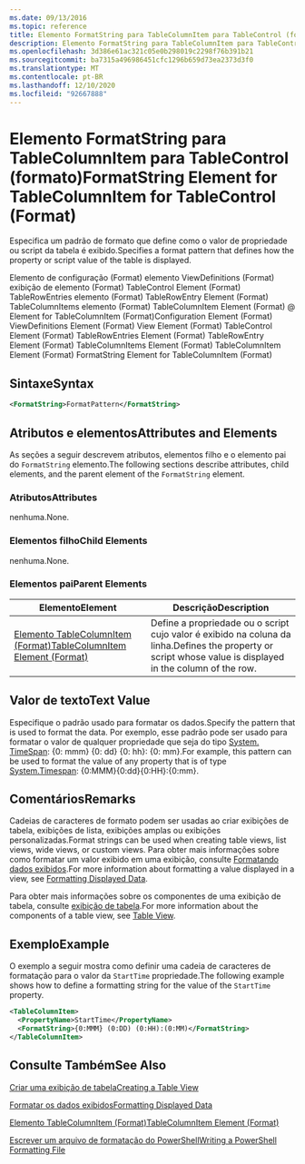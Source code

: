 ```yaml
---
ms.date: 09/13/2016
ms.topic: reference
title: Elemento FormatString para TableColumnItem para TableControl (formato)
description: Elemento FormatString para TableColumnItem para TableControl (formato)
ms.openlocfilehash: 3d386e61ac321c05e0b298019c2298f76b391b21
ms.sourcegitcommit: ba7315a496986451cfc1296b659d73ea2373d3f0
ms.translationtype: MT
ms.contentlocale: pt-BR
ms.lasthandoff: 12/10/2020
ms.locfileid: "92667888"
---
```

# <a name="formatstring-element-for-tablecolumnitem-for-tablecontrol-format"></a><span data-ttu-id="b2e43-103">Elemento FormatString para TableColumnItem para TableControl (formato)</span><span class="sxs-lookup"><span data-stu-id="b2e43-103">FormatString Element for TableColumnItem for TableControl (Format)</span></span>

<span data-ttu-id="b2e43-104">Especifica um padrão de formato que define como o valor de propriedade ou script da tabela é exibido.</span><span class="sxs-lookup"><span data-stu-id="b2e43-104">Specifies a format pattern that defines how the property or script value of the table is displayed.</span></span>

<span data-ttu-id="b2e43-105">Elemento de configuração (Format) elemento ViewDefinitions (Format) exibição de elemento (Format) TableControl Element (Format) TableRowEntries elemento (Format) TableRowEntry Element (Format) TableColumnItems elemento (Format) TableColumnItem Element (Format) @ Element for TableColumnItem (Format)</span><span class="sxs-lookup"><span data-stu-id="b2e43-105">Configuration Element (Format) ViewDefinitions Element (Format) View Element (Format) TableControl Element (Format) TableRowEntries Element (Format) TableRowEntry Element (Format) TableColumnItems Element (Format) TableColumnItem Element (Format) FormatString Element for TableColumnItem (Format)</span></span>

## <a name="syntax"></a><span data-ttu-id="b2e43-106">Sintaxe</span><span class="sxs-lookup"><span data-stu-id="b2e43-106">Syntax</span></span>

```xml
<FormatString>FormatPattern</FormatString>
```

## <a name="attributes-and-elements"></a><span data-ttu-id="b2e43-107">Atributos e elementos</span><span class="sxs-lookup"><span data-stu-id="b2e43-107">Attributes and Elements</span></span>

<span data-ttu-id="b2e43-108">As seções a seguir descrevem atributos, elementos filho e o elemento pai do `FormatString` elemento.</span><span class="sxs-lookup"><span data-stu-id="b2e43-108">The following sections describe attributes, child elements, and the parent element of the `FormatString` element.</span></span>

### <a name="attributes"></a><span data-ttu-id="b2e43-109">Atributos</span><span class="sxs-lookup"><span data-stu-id="b2e43-109">Attributes</span></span>

<span data-ttu-id="b2e43-110">nenhuma.</span><span class="sxs-lookup"><span data-stu-id="b2e43-110">None.</span></span>

### <a name="child-elements"></a><span data-ttu-id="b2e43-111">Elementos filho</span><span class="sxs-lookup"><span data-stu-id="b2e43-111">Child Elements</span></span>

<span data-ttu-id="b2e43-112">nenhuma.</span><span class="sxs-lookup"><span data-stu-id="b2e43-112">None.</span></span>

### <a name="parent-elements"></a><span data-ttu-id="b2e43-113">Elementos pai</span><span class="sxs-lookup"><span data-stu-id="b2e43-113">Parent Elements</span></span>

|<span data-ttu-id="b2e43-114">Elemento</span><span class="sxs-lookup"><span data-stu-id="b2e43-114">Element</span></span>|<span data-ttu-id="b2e43-115">Descrição</span><span class="sxs-lookup"><span data-stu-id="b2e43-115">Description</span></span>|
|-------------|-----------------|
|[<span data-ttu-id="b2e43-116">Elemento TableColumnItem (Format)</span><span class="sxs-lookup"><span data-stu-id="b2e43-116">TableColumnItem Element (Format)</span></span>](./tablecolumnitem-element-for-tablecolumnitems-for-tablecontrol-format.md)|<span data-ttu-id="b2e43-117">Define a propriedade ou o script cujo valor é exibido na coluna da linha.</span><span class="sxs-lookup"><span data-stu-id="b2e43-117">Defines the property or script whose value is displayed in the column of the row.</span></span>|

## <a name="text-value"></a><span data-ttu-id="b2e43-118">Valor de texto</span><span class="sxs-lookup"><span data-stu-id="b2e43-118">Text Value</span></span>

<span data-ttu-id="b2e43-119">Especifique o padrão usado para formatar os dados.</span><span class="sxs-lookup"><span data-stu-id="b2e43-119">Specify the pattern that is used to format the data.</span></span> <span data-ttu-id="b2e43-120">Por exemplo, esse padrão pode ser usado para formatar o valor de qualquer propriedade que seja do tipo [System. TimeSpan](/dotnet/api/System.TimeSpan): {0: mmm} {0: dd} {0: hh}: {0: mm}.</span><span class="sxs-lookup"><span data-stu-id="b2e43-120">For example, this pattern can be used to format the value of any property that is of type [System.Timespan](/dotnet/api/System.TimeSpan): {0:MMM}{0:dd}{0:HH}:{0:mm}.</span></span>

## <a name="remarks"></a><span data-ttu-id="b2e43-121">Comentários</span><span class="sxs-lookup"><span data-stu-id="b2e43-121">Remarks</span></span>

<span data-ttu-id="b2e43-122">Cadeias de caracteres de formato podem ser usadas ao criar exibições de tabela, exibições de lista, exibições amplas ou exibições personalizadas.</span><span class="sxs-lookup"><span data-stu-id="b2e43-122">Format strings can be used when creating table views, list views, wide views, or custom views.</span></span> <span data-ttu-id="b2e43-123">Para obter mais informações sobre como formatar um valor exibido em uma exibição, consulte [Formatando dados exibidos](./formatting-displayed-data.md).</span><span class="sxs-lookup"><span data-stu-id="b2e43-123">For more information about formatting a value displayed in a view, see [Formatting Displayed Data](./formatting-displayed-data.md).</span></span>

<span data-ttu-id="b2e43-124">Para obter mais informações sobre os componentes de uma exibição de tabela, consulte [exibição de tabela](./creating-a-table-view.md).</span><span class="sxs-lookup"><span data-stu-id="b2e43-124">For more information about the components of a table view, see [Table View](./creating-a-table-view.md).</span></span>

## <a name="example"></a><span data-ttu-id="b2e43-125">Exemplo</span><span class="sxs-lookup"><span data-stu-id="b2e43-125">Example</span></span>

<span data-ttu-id="b2e43-126">O exemplo a seguir mostra como definir uma cadeia de caracteres de formatação para o valor da `StartTime` propriedade.</span><span class="sxs-lookup"><span data-stu-id="b2e43-126">The following example shows how to define a formatting string for the value of the `StartTime` property.</span></span>

```xml
<TableColumnItem>
  <PropertyName>StartTime</PropertyName>
  <FormatString>{0:MMM} (0:DD) (0:HH):(0:MM)</FormatString>
</TableColumnItem>
```

## <a name="see-also"></a><span data-ttu-id="b2e43-127">Consulte Também</span><span class="sxs-lookup"><span data-stu-id="b2e43-127">See Also</span></span>

[<span data-ttu-id="b2e43-128">Criar uma exibição de tabela</span><span class="sxs-lookup"><span data-stu-id="b2e43-128">Creating a Table View</span></span>](./creating-a-table-view.md)

[<span data-ttu-id="b2e43-129">Formatar os dados exibidos</span><span class="sxs-lookup"><span data-stu-id="b2e43-129">Formatting Displayed Data</span></span>](./formatting-displayed-data.md)

[<span data-ttu-id="b2e43-130">Elemento TableColumnItem (Format)</span><span class="sxs-lookup"><span data-stu-id="b2e43-130">TableColumnItem Element (Format)</span></span>](./tablecolumnitem-element-for-tablecolumnitems-for-tablecontrol-format.md)

[<span data-ttu-id="b2e43-131">Escrever um arquivo de formatação do PowerShell</span><span class="sxs-lookup"><span data-stu-id="b2e43-131">Writing a PowerShell Formatting File</span></span>](./writing-a-powershell-formatting-file.md)
